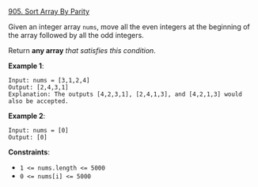 [905. Sort Array By Parity](https://leetcode.com/problems/sort-array-by-parity/)

Given an integer array `nums`, move all the even integers at the beginning of the array followed by all the odd integers.

Return **any array** *that satisfies this condition*.

**Example 1**:
```
Input: nums = [3,1,2,4]
Output: [2,4,3,1]
Explanation: The outputs [4,2,3,1], [2,4,1,3], and [4,2,1,3] would also be accepted.
```

**Example 2**:
```
Input: nums = [0]
Output: [0]
```

**Constraints**:

* `1 <= nums.length <= 5000`
* `0 <= nums[i] <= 5000`